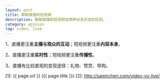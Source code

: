 ```yaml
---
layout: post
title: 聊聊直播和短视频
description: 聊聊直播和短视频这两种业务形态的区别。
category: opinion
tag: video, live
---
```



1、直播更注重**主播与观众的互动**；短视频更注重**内容本身**。


2、直播更注重**实时性**；短视频更注重**传播性**。


3、直播有比较直观的变现途径：礼物、赞赏、导购。


[SamirChen]: http://www.samirchen.com "SamirChen"
[1]: {{ page.url }} ({{ page.title }})
[2]: http://samirchen.com/video-vs-live/